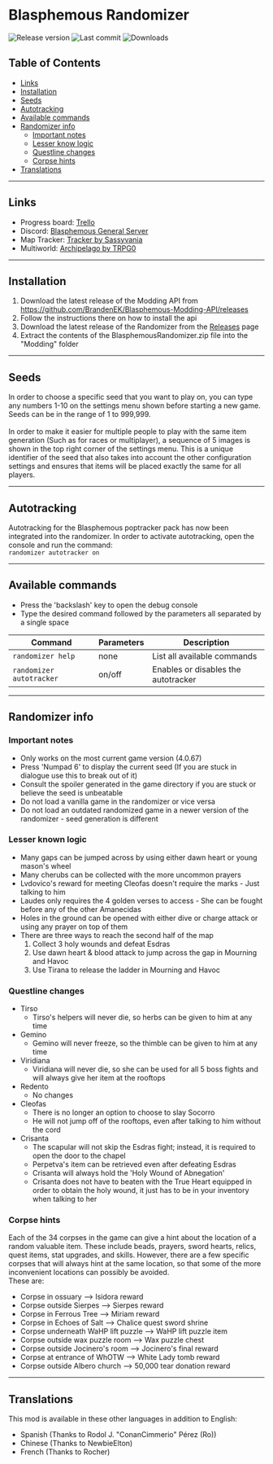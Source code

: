 # Blasphemous Randomizer
![Release version](https://img.shields.io/github/v/release/BrandenEK/Blasphemous-Randomizer)
![Last commit](https://img.shields.io/github/last-commit/BrandenEK/Blasphemous-Randomizer?color=important)
![Downloads](https://img.shields.io/github/downloads/BrandenEK/Blasphemous-Randomizer/total?color=success)

## Table of Contents

- [Links](https://github.com/BrandenEK/Blasphemous-Randomizer#links)
- [Installation](https://github.com/BrandenEK/Blasphemous-Randomizer#installation)
- [Seeds](https://github.com/BrandenEK/Blasphemous-Randomizer#seeds)
- [Autotracking](https://github.com/BrandenEK/Blasphemous-Randomizer#autotracking)
- [Available commands](https://github.com/BrandenEK/Blasphemous-Randomizer#available-commands)
- [Randomizer info](https://github.com/BrandenEK/Blasphemous-Randomizer#randomizer-info)
  - [Important notes](https://github.com/BrandenEK/Blasphemous-Randomizer#important-notes)
  - [Lesser know logic](https://github.com/BrandenEK/Blasphemous-Randomizer#lesser-known-logic)
  - [Questline changes](https://github.com/BrandenEK/Blasphemous-Randomizer#questline-changes)
  - [Corpse hints](https://github.com/BrandenEK/Blasphemous-Randomizer#corpse-hints)
- [Translations](https://github.com/BrandenEK/Blasphemous-Randomizer#translations)

---

## Links

- Progress board: [Trello](https://trello.com/b/FJ42w6X1/blasphemous-randomizer)
- Discord: [Blasphemous General Server](https://discord.gg/Blasphemous)
- Map Tracker: [Tracker by Sassyvania](https://github.com/sassyvania/Blasphemous-Randomizer-Maptracker)
- Multiworld: [Archipelago by TRPG0](https://github.com/BrandenEK/Blasphemous-Multiworld)

---

## Installation

1. Download the latest release of the Modding API from https://github.com/BrandenEK/Blasphemous-Modding-API/releases
2. Follow the instructions there on how to install the api
3. Download the latest release of the Randomizer from the [Releases](https://github.com/BrandenEK/Blasphemous-Randomizer/releases) page
4. Extract the contents of the BlasphemousRandomizer.zip file into the "Modding" folder

---

## Seeds

In order to choose a specific seed that you want to play on, you can type any numbers 1-10 on the settings menu shown before starting a new game.  Seeds can be in the range of 1 to 999,999.
<br><br>
In order to make it easier for multiple people to play with the same item generation (Such as for races or multiplayer), a sequence of 5 images is shown in the top right corner of the settings menu.  This is a unique identifier of the seed that also takes into account the other configuration settings and ensures that items will be placed exactly the same for all players.

---

## Autotracking

Autotracking for the Blasphemous poptracker pack has now been integrated into the randomizer.  In order to activate autotracking, open the console and run the command:<br>```randomizer autotracker on```

---

## Available commands
- Press the 'backslash' key to open the debug console
- Type the desired command followed by the parameters all separated by a single space

| Command | Parameters | Description |
| ------- | ----------- | ------- |
| `randomizer help` | none | List all available commands |
| `randomizer autotracker` | on/off | Enables or disables the autotracker |

---

## Randomizer info

### Important notes

- Only works on the most current game version (4.0.67)
- Press 'Numpad 6' to display the current seed (If you are stuck in dialogue use this to break out of it)
- Consult the spoiler generated in the game directory if you are stuck or believe the seed is unbeatable
- Do not load a vanilla game in the randomizer or vice versa
- Do not load an outdated randomized game in a newer version of the randomizer - seed generation is different

### Lesser known logic

- Many gaps can be jumped across by using either dawn heart or young mason's wheel
- Many cherubs can be collected with the more uncommon prayers
- Lvdovico's reward for meeting Cleofas doesn't require the marks - Just talking to him
- Laudes only requires the 4 golden verses to access - She can be fought before any of the other Amanecidas
- Holes in the ground can be opened with either dive or charge attack or using any prayer on top of them
- There are three ways to reach the second half of the map
  1. Collect 3 holy wounds and defeat Esdras
  2. Use dawn heart & blood attack to jump across the gap in Mourning and Havoc
  3. Use Tirana to release the ladder in Mourning and Havoc

### Questline changes

- Tirso
  - Tirso's helpers will never die, so herbs can be given to him at any time
- Gemino
  - Gemino will never freeze, so the thimble can be given to him at any time
- Viridiana
  - Viridiana will never die, so she can be used for all 5 boss fights and will always give her item at the rooftops
- Redento
  - No changes
- Cleofas
  - There is no longer an option to choose to slay Socorro
  - He will not jump off of the rooftops, even after talking to him without the cord
- Crisanta
  - The scapular will not skip the Esdras fight; instead, it is required to open the door to the chapel
  - Perpetva's item can be retrieved even after defeating Esdras
  - Crisanta will always hold the 'Holy Wound of Abnegation'
  - Crisanta does not have to beaten with the True Heart equipped in order to obtain the holy wound, it just has to be in your inventory when talking to her

### Corpse hints

Each of the 34 corpses in the game can give a hint about the location of a random valuable item.  These include beads, prayers, sword hearts, relics, quest items, stat upgrades, and skills.  However, there are a few specific corpses that will always hint at the same location, so that some of the more inconvenient locations can possibly be avoided.
<br>
These are:
- Corpse in ossuary --> Isidora reward
- Corpse outside Sierpes --> Sierpes reward
- Corpse in Ferrous Tree --> Miriam reward
- Corpse in Echoes of Salt --> Chalice quest sword shrine
- Corpse underneath WaHP lift puzzle --> WaHP lift puzzle item
- Corpse outside wax puzzle room --> Wax puzzle chest
- Corpse outside Jocinero's room --> Jocinero's final reward
- Corpse at entrance of WhOTW --> White Lady tomb reward
- Corpse outside Albero church --> 50,000 tear donation reward

---

## Translations

This mod is available in these other languages in addition to English:
- Spanish (Thanks to Rodol J. "ConanCimmerio" Pérez (Ro))
- Chinese (Thanks to NewbieElton)
- French (Thanks to Rocher)
